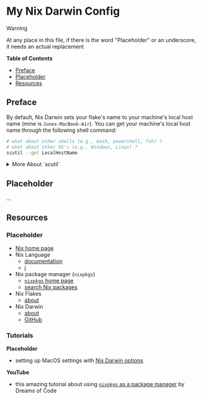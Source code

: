 # My Nix Darwin Config

> [!WARNING]
> At any place in this file, if there is the word "Placeholder" or an underscore, it needs an actual replacement

**Table of Contents**
* [Preface](#preface)
* [Placeholder](#placeholder)
* [Resources](#resources)

## Preface

By default, Nix Darwin sets your flake's name to your machine's local host name (mine is `Junes-MacBook-Air`). You can get your machine's local host name through the following shell command:
```zsh
# what about other shells (e.g., bash, powershell, fsh) ?
# what about other OS's (e.g., Windows, Linux) ?
scutil --get LocalHostName
```
<details>
<summary>More About `scutil`</summary>
* Using `scutil --get`, you can get the values of the following variables:
    * `ComputerName`
    * `LocalHostName`
    * `HostName`
> [!TIP]
> you can get the value of each of these variables using a `for` loop in bash/zsh...
> ```bash
> for var in ComputerName LocalHostName HostName; do
>     scutil --get $var
> 
>     # or, if you want it formatted (w/ labels)...
>     echo "$var is $(scutil --get $var)"
> done
> ```
</details>

## Placeholder
...

## Resources
### Placeholder
* [Nix home page](https://nixos.org/)
* Nix Language
    * [documentation](https://nix.dev/manual/nix/2.18/language/)
    * j
* Nix package manager (`nixpkgs`)
    * [`nixpkgs` home page](https://_____)
    * [search Nix packages](https://search.nixos.org/packages)
* Nix Flakes
    * [about](https://nix.dev/concepts/flakes)
* Nix Darwin
    * [about](https://_____)
    * [GitHub](https://github.com/______)

### Tutorials

**Placeholder**
* setting up MacOS settings with [Nix Darwin options](https://mynixos.com/nix-darwin/options)

**YouTube**
* this amazing tutorial about using [`nixpkgs` as a package manager](https://www.youtube.com/watch?v=Z8BL8mdzWHI) by  Dreams of Code


